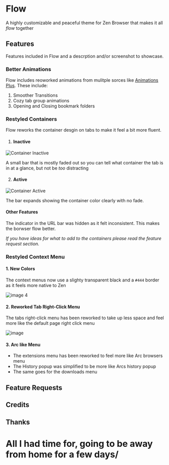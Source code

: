 # Flow
A highly customizable and peaceful theme for Zen Browser that makes it all _flow_ together
## Features
Features included in Flow and a descrption and/or screenshot to showcase.
### Better Animations
Flow includes reoworked animations from mulitple sorces like [Animations Plus](https://github.com/Anoms12/Animations-plus). These include:
 1. Smoother Transitions
 2. Cozy tab group animations
 3. Opening and Closing bookmark folders
### Restyled Containers
Flow reworks the container desgin on tabs to make it feel a bit more fluent.
1. #### Inactive
  ![Container Inactive](https://github.com/user-attachments/assets/db28b0e9-f000-473b-b6a8-50a8db9beb98)

  A small bar that is mostly faded out so you can tell what container the tab is in at a glance, but not be _too_ distracting
  
2. #### Active
  ![Container Active](https://github.com/user-attachments/assets/656d0595-cee0-4773-a99a-c783c27ebac0)

  The bar expands showing the container color clearly with no fade.

#### Other Features
The indicator in the URL bar was hidden as it felt inconsistent. This makes the borwser flow better.

_If you have ideas for what to add to the containers please read the feature request section._
### Restyled Context Menu
#### 1. New Colors
The context menus now use a slighty transparent black and a `#444` border as it feels more native to Zen

![image 4](https://github.com/user-attachments/assets/9b07b326-5862-4912-a88d-63b53c197b48)
#### 2. Reworked Tab Right-Click Menu
The tabs right-click menu has been reworked to take up less space and feel more like the default page right click menu

![image](https://github.com/user-attachments/assets/9bb5a1ac-ca56-4275-a4eb-7cd22577773d)

#### 3. Arc like Menu
* The extensions menu has been reworked to feel more like Arc browsers menu
* The History popup was simplified to be more like Arcs history popup
* The same goes for the downloads menu

## Feature Requests

## Credits

## Thanks

# All I had time for, going to be away from home for a few days/
